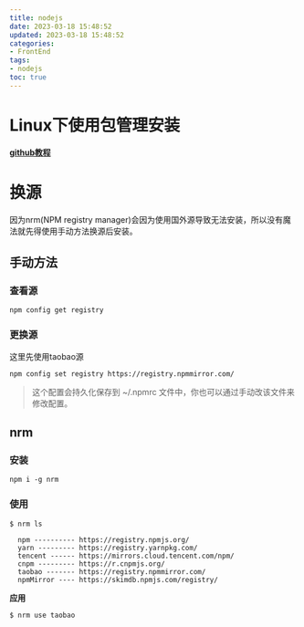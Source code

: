 ```yaml
---
title: nodejs
date: 2023-03-18 15:48:52
updated: 2023-03-18 15:48:52
categories:
- FrontEnd
tags:
- nodejs
toc: true
---
```


# Linux下使用包管理安装
**[github教程](https://github.com/nodesource/distributions)**

# 换源
因为nrm(NPM registry manager)会因为使用国外源导致无法安装，所以没有魔法就先得使用手动方法换源后安装。
## 手动方法
### 查看源
```
npm config get registry
```
### 更换源
这里先使用taobao源
```
npm config set registry https://registry.npmmirror.com/
```
> 这个配置会持久化保存到 ~/.npmrc 文件中，你也可以通过手动改该文件来修改配置。
## nrm
### 安装
```
npm i -g nrm
```
### 使用
```
$ nrm ls

  npm ---------- https://registry.npmjs.org/
  yarn --------- https://registry.yarnpkg.com/
  tencent ------ https://mirrors.cloud.tencent.com/npm/
  cnpm --------- https://r.cnpmjs.org/
  taobao ------- https://registry.npmmirror.com/
  npmMirror ---- https://skimdb.npmjs.com/registry/
```
**应用**
```
$ nrm use taobao
```